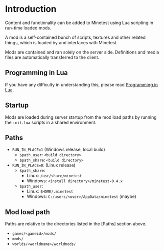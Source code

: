 # Introduction
Content and functionality can be added to Minetest using Lua scripting in run-time loaded mods.

A mod is a self-contained bunch of scripts, textures and other related things, which is loaded by and interfaces with Minetest.

Mods are contained and ran solely on the server side. Definitions and media files are automatically transferred to the client.

## Programming in Lua
If you have any difficulty in understanding this, please read [Programming in Lua](http://www.lua.org/pil/).

## Startup
Mods are loaded during server startup from the mod load paths by running
the `init.lua` scripts in a shared environment.

## Paths
* `RUN_IN_PLACE=1` (Windows release, local build)
    * `$path_user`: `<build directory>`
    * `$path_share`: `<build directory>`
* `RUN_IN_PLACE=0`: (Linux release)
    * `$path_share`:
        * Linux: `/usr/share/minetest`
        * Windows: `<install directory>/minetest-0.4.x`
    * `$path_user`:
        * Linux: `$HOME/.minetest`
        * Windows: `C:/users/<user>/AppData/minetest` (maybe)

## Mod load path
Paths are relative to the directories listed in the [Paths] section above.

* `games/<gameid>/mods/`
* `mods/`
* `worlds/<worldname>/worldmods/`
